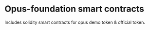 # Opus-foundation smart contracts
Includes solidity smart contracts for opus demo token & official token.
